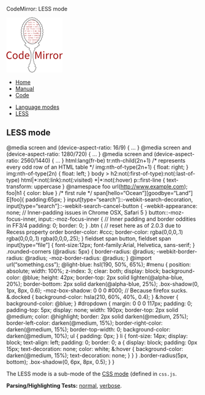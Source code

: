 CodeMirror: LESS mode

[<img src="../../doc/logo.png" id="logo" />](http://codemirror.net)

-   [Home](../../index.html)
-   [Manual](../../doc/manual.html)
-   [Code](https://github.com/marijnh/codemirror)

<!-- -->

-   [Language modes](../index.html)
-   <a href="#" class="active">LESS</a>

LESS mode
---------

<span class="citation" data-cites="media">@media</span> screen and (device-aspect-ratio: 16/9) { … } <span class="citation" data-cites="media">@media</span> screen and (device-aspect-ratio: 1280/720) { … } <span class="citation" data-cites="media">@media</span> screen and (device-aspect-ratio: 2560/1440) { … } html:lang(fr-be) tr:nth-child(2n+1) /\* represents every odd row of an HTML table \*/ img:nth-of-type(2n+1) { float: right; } img:nth-of-type(2n) { float: left; } body &gt; h2:not(:first-of-type):not(:last-of-type) html|\*:not(:link):not(:visited) \*|\*:not(:hover) p::first-line { text-transform: uppercase } <span class="citation" data-cites="namespace">@namespace</span> foo url(http://www.example.com); foo|h1 { color: blue } /\* first rule \*/ span\[hello=“Ocean”\]\[goodbye=“Land”\] E\[foo\]{ padding:65px; } input\[type=“search”\]::-webkit-search-decoration, input\[type=“search”\]::-webkit-search-cancel-button { -webkit-appearance: none; // Inner-padding issues in Chrome OSX, Safari 5 } button::-moz-focus-inner, input::-moz-focus-inner { // Inner padding and border oddities in FF3/4 padding: 0; border: 0; } .btn { // reset here as of 2.0.3 due to Recess property order border-color: \#ccc; border-color: rgba(0,0,0,.1) rgba(0,0,0,.1) rgba(0,0,0,.25); } fieldset span button, fieldset span input\[type=“file”\] { font-size:12px; font-family:Arial, Helvetica, sans-serif; } .rounded-corners (<span class="citation" data-cites="radius">@radius</span>: 5px) { border-radius: <span class="citation" data-cites="radius">@radius</span>; -webkit-border-radius: <span class="citation" data-cites="radius">@radius</span>; -moz-border-radius: <span class="citation" data-cites="radius">@radius</span>; } <span class="citation" data-cites="import">@import</span> url(“something.css”); <span class="citation" data-cites="light-blue">@light-blue</span>: hsl(190, 50%, 65%); \#menu { position: absolute; width: 100%; z-index: 3; clear: both; display: block; background-color: <span class="citation" data-cites="blue">@blue</span>; height: 42px; border-top: 2px solid lighten(<span class="citation" data-cites="alpha-blue">@alpha-blue</span>, 20%); border-bottom: 2px solid darken(<span class="citation" data-cites="alpha-blue">@alpha-blue</span>, 25%); .box-shadow(0, 1px, 8px, 0.6); -moz-box-shadow: 0 0 0 \#000; // Because firefox sucks. &.docked { background-color: hsla(210, 60%, 40%, 0.4); } &:hover { background-color: <span class="citation" data-cites="blue">@blue</span>; } \#dropdown { margin: 0 0 0 117px; padding: 0; padding-top: 5px; display: none; width: 190px; border-top: 2px solid <span class="citation" data-cites="medium">@medium</span>; color: <span class="citation" data-cites="highlight">@highlight</span>; border: 2px solid darken(<span class="citation" data-cites="medium">@medium</span>, 25%); border-left-color: darken(<span class="citation" data-cites="medium">@medium</span>, 15%); border-right-color: darken(<span class="citation" data-cites="medium">@medium</span>, 15%); border-top-width: 0; background-color: darken(<span class="citation" data-cites="medium">@medium</span>, 10%); ul { padding: 0px; } li { font-size: 14px; display: block; text-align: left; padding: 0; border: 0; a { display: block; padding: 0px 15px; text-decoration: none; color: white; &:hover { background-color: darken(<span class="citation" data-cites="medium">@medium</span>, 15%); text-decoration: none; } } } .border-radius(5px, bottom); .box-shadow(0, 6px, 8px, 0.5); } }

The LESS mode is a sub-mode of the [CSS mode](index.html) (defined in `css.js`.

**Parsing/Highlighting Tests:** [normal](../../test/index.html#less_*), [verbose](../../test/index.html#verbose,less_*).

